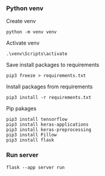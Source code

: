 ### Python venv
Create venv
```
python -m venv venv
```
Activate venv
```
.\venv\Scripts\activate
```
Save install packages to requirements
```
pip3 freeze > requirements.txt
```
Install packages from requirements
```
pip3 install -r requirements.txt
```
Pip pakages
```commandline
pip3 install tensorflow
pip3 install keras-applications
pip3 install keras-preprocessing
pip3 install Pillow
pip3 install flask
```

### Run server
```
flask --app server run
```